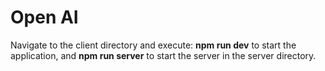 # Open AI

Navigate to the client directory and execute: **npm run dev** to start the application, and **npm run server** to start the server in the server directory.
